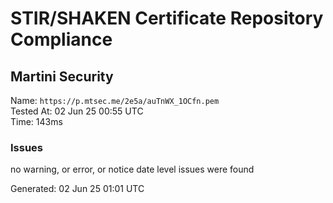 # STIR/SHAKEN Certificate Repository Compliance

## Martini Security

Name: `https://p.mtsec.me/2e5a/auTnWX_1OCfn.pem`\
Tested At: 02 Jun 25 00:55 UTC\
Time: 143ms

### Issues

no warning, or error, or notice date level issues were found

Generated: 02 Jun 25 01:01 UTC